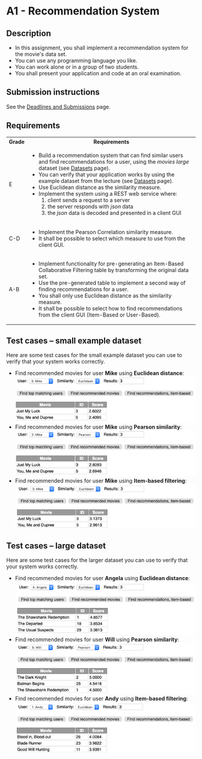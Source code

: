 # A1 - Recommendation System

## Description

* In this assignment, you shall implement a recommendation system for the movie's data set.
* You can use any programming language you like.
* You can work alone or in a group of two students.
* You shall present your application and code at an oral examination.

## Submission instructions

See the [Deadlines and Submissions](https://coursepress.lnu.se/courses/web-intelligence/study-guide/deadlines-and-submissions) page.

## Requirements

<table>
  <tr>
    <th>Grade</th>
    <th>Requirements</th>
  </tr>
  <tr>
    <td>E</td>
    <td>
      <ul>
        <li>Build a recommendation system that can find similar users and find recommendations for a user, using the <em>movies large</em> dataset (see <a href="https://coursepress.lnu.se/courses/web-intelligence/assignments/datasets">Datasets</a> page).</li>
        <li>You can verify that your application works by using the example dataset from the lecture (see <a href="https://coursepress.lnu.se/courses/web-intelligence/assignments/datasets">Datasets</a> page).</li>
        <li>Use Euclidean distance as the similarity measure.</li>
        <li>Implement the system using a REST web service where:
          <ol>
            <li>client sends a request to a server</li>
            <li>the server responds with <em>json</em> data</li>
            <li>the <em>json</em> data is decoded and presented in a client GUI</li>
          </ol>
        </li>
      </ul>
    </td>
  </tr>
  <tr>
    <td>C-D</td>
    <td>
    <ul>
      <li>Implement the Pearson Correlation similarity measure.</li>
      <li>It shall be possible to select which measure to use from the client GUI.</li>
    </ul>
    </td>
  </tr>
  <tr>
    <td>A-B</td>
    <td>
      <ul>
        <li>Implement functionality for pre-generating an Item-Based Collaborative Filtering table by transforming the original data set.</li>
        <li>Use the pre-generated table to implement a second way of finding recommendations for a user.</li>
        <li>You shall only use Euclidean distance as the similarity measure.</li>
        <li>It shall be possible to select how to find recommendations from the client GUI (Item-Based or User-Based).</li>
      </ul>
    </td>
  </tr>
</table>

## Test cases – small example dataset

Here are some test cases for the small example dataset you can use to verify that your system works correctly.

* Find recommended movies for user **Mike** using **Euclidean distance**:<br />![A1-small-Ex1.png](.readme/A1-small-Ex1.png)
* Find recommended movies for user **Mike** using **Pearson similarity**:<br />![A1-small-Ex2.png](.readme/A1-small-Ex2.png)
* Find recommended movies for user **Mike** using **Item-based filtering**:<br />![A1-small-Ex3.png](.readme/A1-small-Ex3.png)

## Test cases – large dataset

Here are some test cases for the larger dataset you can use to verify that your system works correctly.

* Find recommended movies for user **Angela** using **Euclidean distance**:<br />![A1-Ex1.png](.readme/A1-Ex1.png)
* Find recommended movies for user **Will** using **Pearson similarity**:<br />![A1-Ex2.png](.readme/A1-Ex2.png)
* Find recommended movies for user **Andy** using **Item-based filtering**:<br />![A1-Ex3.png](.readme/A1-Ex3.png)
